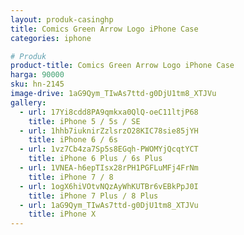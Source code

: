 ```yaml
---
layout: produk-casinghp
title: Comics Green Arrow Logo iPhone Case
categories: iphone

# Produk
product-title: Comics Green Arrow Logo iPhone Case
harga: 90000
sku: hn-2145
image-drive: 1aG9Qym_TIwAs7ttd-g0DjU1tm8_XTJVu
gallery:
  - url: 17Yi8cdd8PA9qmkxa0QlQ-oeC11ltjP68
    title: iPhone 5 / 5s / SE
  - url: 1hhb7iuknirZzlsrzO28KIC78sie85jYH
    title: iPhone 6 / 6s
  - url: 1vz7Cb4za7Sp5s8EGqh-PWOMYjQcqtYCT
    title: iPhone 6 Plus / 6s Plus
  - url: 1VNEA-h6epTIsx28rPH1PGFLuMFj4FrNm
    title: iPhone 7 / 8
  - url: 1ogX6hiVOtvNQzAyWhKUTBr6vEBkPpJ0I
    title: iPhone 7 Plus / 8 Plus
  - url: 1aG9Qym_TIwAs7ttd-g0DjU1tm8_XTJVu
    title: iPhone X
---
```

